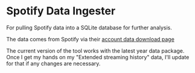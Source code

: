 # Spotify Data Ingester

For pulling Spotify data into a SQLite database
for further analysis. 

The data comes from Spotify via their
[account data download page](https://www.spotify.com/us/account/privacy/)

The current version of the tool works with
the latest year data package. Once I get
my hands on my "Extended streaming history"
data, I'll update for that if any changes
are necessary. 

